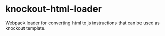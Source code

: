 # knockout-html-loader
Webpack loader for converting html to js instructions that can be used as knockout template.
